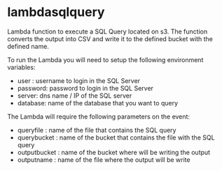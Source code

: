# lambdasqlquery

Lambda function to execute a SQL Query located on s3. The function converts the output into CSV and write it to the defined bucket with the defined name. 


To run the Lambda you will need to setup the following environment variables:

 - user : username to login in the SQL Server
 - password: password to login in the SQL Server
 - server: dns name / IP of the SQL server
 - database: name of the database that you want to query


The Lambda will require the following parameters on the event:

- queryfile : name of the file that contains the SQL query
- querybucket : name of the bucket that contains the file with the SQL query
- outputbucket : name of the bucket where will be writing the output
- outputname : name of the file where the output will be write



